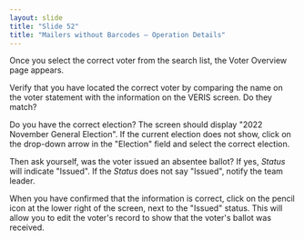 ```yaml
---
layout: slide
title: "Slide 52"
title: "Mailers without Barcodes – Operation Details"
---
```


Once you select the correct voter from the search list, the Voter Overview page appears.

Verify that you have located the correct voter by comparing the name on the voter statement with the information on the VERIS screen. Do they match?

Do you have the correct election? The screen should display "2022 November General Election". If the current election does not show, click on the drop-down arrow in the "Election" field and select the correct election.

Then ask yourself, was the voter issued an absentee ballot? If yes, _Status_ will indicate "Issued". If the _Status_ does not say "Issued", notify the team leader.

When you have confirmed that the information is correct, click on the pencil icon at the lower right of the screen, next to the "Issued" status. This will allow you to edit the voter's record to show that the voter's ballot was received.
